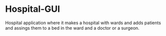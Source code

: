 # Hospital-GUI


Hospital application where it makes a hospital with wards and adds patients and assings them to a bed in the ward and a doctor or a surgeon.
